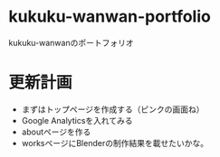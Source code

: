 # kukuku-wanwan-portfolio
 kukuku-wanwanのポートフォリオ

# 更新計画
* まずはトップページを作成する（ピンクの画面ね）
* Google Analyticsを入れてみる
* aboutページを作る
* worksページにBlenderの制作結果を載せたいかな。
